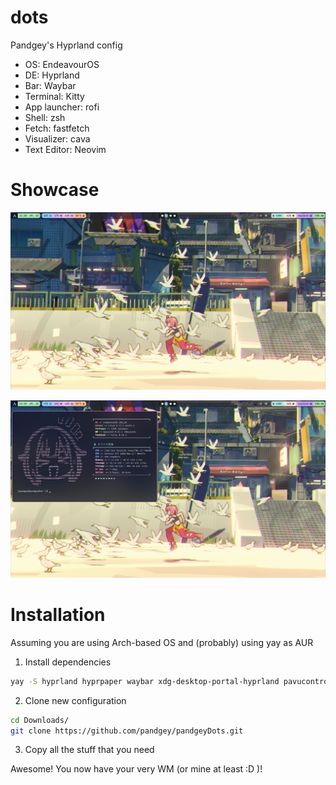 # dots

Pandgey's Hyprland config

- OS: EndeavourOS
- DE: Hyprland
- Bar: Waybar
- Terminal: Kitty
- App launcher: rofi
- Shell: zsh
- Fetch: fastfetch
- Visualizer: cava
- Text Editor: Neovim

# Showcase

![showcase1](assets/showcase1.png)

![showcase2](assets/showcase2.png)

# Installation

Assuming you are using Arch-based OS and (probably) using yay as AUR
1. Install dependencies
```bash
yay -S hyprland hyprpaper waybar xdg-desktop-portal-hyprland pavucontrol ttf-fira-sans ttf-font-awesome ttf-jetbrains-mono-nerd kitty cava fastfetch rofi
```
2. Clone new configuration
```bash
cd Downloads/
git clone https://github.com/pandgey/pandgeyDots.git
```
3. Copy all the stuff that you need

Awesome! You now have your very WM (or mine at least :D )!
